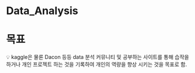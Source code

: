 # Data_Analysis

# 목표

<aside>
💡 kaggle은 물론 Dacon 등등 data 분석 커뮤니티 및 공부하는 사이트를 통해 습작을 하거나 개인 프로젝트 하는 것을 기록하여 개인의 역량을 향상 시키는 것을 목표로 함.

</aside>